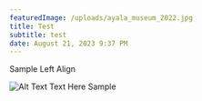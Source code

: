 ```yaml
---
featuredImage: /uploads/ayala_museum_2022.jpg
title: Test
subtitle: test
date: August 21, 2023 9:37 PM
---
```

S﻿ample Left Align

<img src="/uploads/picture1.png" alt="Alt Text" class="align-left-half"> Text Here Sample